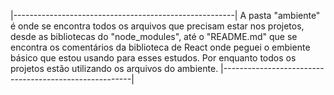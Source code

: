 |-------------------------------------------------------|
    A pasta "ambiente" é onde se encontra todos os 
arquivos que precisam estar nos projetos, desde as 
bibliotecas do "node_modules", até o "README.md" que 
se encontra os comentários da biblioteca de React onde 
peguei o embiente básico que estou usando para esses 
estudos. Por enquanto todos os projetos estão utilizando
os arquivos do ambiente.
|-------------------------------------------------------|